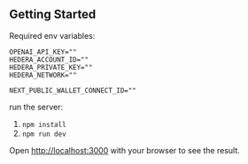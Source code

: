 

## Getting Started

Required env variables:
```
OPENAI_API_KEY=""
HEDERA_ACCOUNT_ID=""
HEDERA_PRIVATE_KEY=""
HEDERA_NETWORK=""

NEXT_PUBLIC_WALLET_CONNECT_ID=""
```


run the server:

1. `npm install`
2. `npm run dev`

Open [http://localhost:3000](http://localhost:3000) with your browser to see the result.
